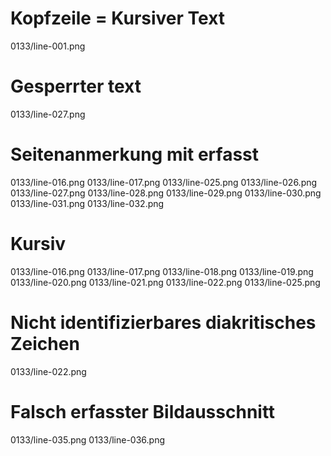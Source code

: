 # Kopfzeile = Kursiver Text
0133/line-001.png
# Gesperrter text
0133/line-027.png
# Seitenanmerkung mit erfasst
0133/line-016.png
0133/line-017.png
0133/line-025.png
0133/line-026.png
0133/line-027.png
0133/line-028.png
0133/line-029.png
0133/line-030.png
0133/line-031.png
0133/line-032.png
# Kursiv
0133/line-016.png
0133/line-017.png
0133/line-018.png
0133/line-019.png
0133/line-020.png
0133/line-021.png
0133/line-022.png
0133/line-025.png
# Nicht identifizierbares diakritisches Zeichen
0133/line-022.png
# Falsch erfasster Bildausschnitt
0133/line-035.png
0133/line-036.png
